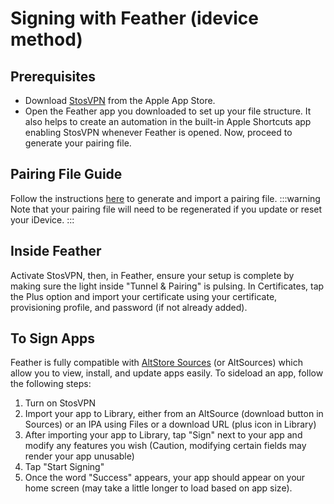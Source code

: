 # Signing with Feather (idevice method)
## Prerequisites
- Download [StosVPN](https://apps.apple.com/us/app/stosvpn/id6744003051) from the Apple App Store.
- Open the Feather app you downloaded to set up your file structure. It also helps to create an automation in the built-in Apple Shortcuts app enabling StosVPN whenever Feather is opened. Now, proceed to generate your pairing file.
## Pairing File Guide
Follow the instructions [here](/guide/guides/pairing-file) to generate and import a pairing file.
:::warning
Note that your pairing file will need to be regenerated if you update or reset your iDevice.
:::
## Inside Feather
Activate StosVPN, then, in Feather, ensure your setup is complete by making sure the light inside "Tunnel & Pairing" is pulsing.
In Certificates, tap the Plus option and import your certificate using your certificate, provisioning profile, and password (if not already added).
## To Sign Apps
Feather is fully compatible with [AltStore Sources](https://faq.altstore.io/developers/make-a-source) (or AltSources) which allow you to view, install, and update apps easily.
To sideload an app, follow the following steps:
1. Turn on StosVPN
2. Import your app to Library, either from an AltSource (download button in Sources) or an IPA using Files or a download URL (plus icon in Library)
3. After importing your app to Library, tap "Sign" next to your app and modify any features you wish (Caution, modifying certain fields may render your app unusable)
4. Tap "Start Signing"
5. Once the word "Success" appears, your app should appear on your home screen (may take a little longer to load based on app size).
